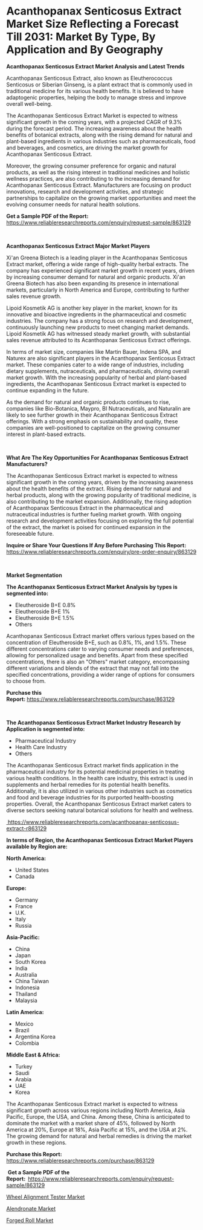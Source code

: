 <p><h1>Acanthopanax Senticosus Extract Market Size Reflecting a Forecast Till 2031: Market By Type, By Application and By Geography</h1></p><p><strong>Acanthopanax Senticosus Extract Market Analysis and Latest Trends</strong></p>
<p><p>Acanthopanax Senticosus Extract, also known as Eleutherococcus Senticosus or Siberian Ginseng, is a plant extract that is commonly used in traditional medicine for its various health benefits. It is believed to have adaptogenic properties, helping the body to manage stress and improve overall well-being.</p><p>The Acanthopanax Senticosus Extract Market is expected to witness significant growth in the coming years, with a projected CAGR of 9.3% during the forecast period. The increasing awareness about the health benefits of botanical extracts, along with the rising demand for natural and plant-based ingredients in various industries such as pharmaceuticals, food and beverages, and cosmetics, are driving the market growth for Acanthopanax Senticosus Extract.</p><p>Moreover, the growing consumer preference for organic and natural products, as well as the rising interest in traditional medicines and holistic wellness practices, are also contributing to the increasing demand for Acanthopanax Senticosus Extract. Manufacturers are focusing on product innovations, research and development activities, and strategic partnerships to capitalize on the growing market opportunities and meet the evolving consumer needs for natural health solutions.</p></p>
<p><strong>Get a Sample PDF of the Report:&nbsp;</strong> <a href="https://www.reliableresearchreports.com/enquiry/request-sample/863129">https://www.reliableresearchreports.com/enquiry/request-sample/863129</a></p>
<p>&nbsp;</p>
<p><strong>Acanthopanax Senticosus Extract Major Market Players</strong></p>
<p><p>Xi'an Greena Biotech is a leading player in the Acanthopanax Senticosus Extract market, offering a wide range of high-quality herbal extracts. The company has experienced significant market growth in recent years, driven by increasing consumer demand for natural and organic products. Xi'an Greena Biotech has also been expanding its presence in international markets, particularly in North America and Europe, contributing to further sales revenue growth.</p><p>Lipoid Kosmetik AG is another key player in the market, known for its innovative and bioactive ingredients in the pharmaceutical and cosmetic industries. The company has a strong focus on research and development, continuously launching new products to meet changing market demands. Lipoid Kosmetik AG has witnessed steady market growth, with substantial sales revenue attributed to its Acanthopanax Senticosus Extract offerings.</p><p>In terms of market size, companies like Martin Bauer, Indena SPA, and Naturex are also significant players in the Acanthopanax Senticosus Extract market. These companies cater to a wide range of industries, including dietary supplements, nutraceuticals, and pharmaceuticals, driving overall market growth. With the increasing popularity of herbal and plant-based ingredients, the Acanthopanax Senticosus Extract market is expected to continue expanding in the future.</p><p>As the demand for natural and organic products continues to rise, companies like Bio-Botanica, Maypro, BI Nutraceuticals, and Naturalin are likely to see further growth in their Acanthopanax Senticosus Extract offerings. With a strong emphasis on sustainability and quality, these companies are well-positioned to capitalize on the growing consumer interest in plant-based extracts.</p></p>
<p>&nbsp;</p>
<p><strong>What Are The Key Opportunities For Acanthopanax Senticosus Extract Manufacturers?</strong></p>
<p><p>The Acanthopanax Senticosus Extract market is expected to witness significant growth in the coming years, driven by the increasing awareness about the health benefits of the extract. Rising demand for natural and herbal products, along with the growing popularity of traditional medicine, is also contributing to the market expansion. Additionally, the rising adoption of Acanthopanax Senticosus Extract in the pharmaceutical and nutraceutical industries is further fueling market growth. With ongoing research and development activities focusing on exploring the full potential of the extract, the market is poised for continued expansion in the foreseeable future.</p></p>
<p><strong>Inquire or Share Your Questions If Any Before Purchasing This Report:</strong> <a href="https://www.reliableresearchreports.com/enquiry/pre-order-enquiry/863129">https://www.reliableresearchreports.com/enquiry/pre-order-enquiry/863129</a></p>
<p>&nbsp;</p>
<p><strong>Market Segmentation</strong></p>
<p><strong>The Acanthopanax Senticosus Extract Market Analysis by types is segmented into:</strong></p>
<p><ul><li>Eleutheroside B+E 0.8%</li><li>Eleutheroside B+E 1%</li><li>Eleutheroside B+E 1.5%</li><li>Others</li></ul></p>
<p><p>Acanthopanax Senticosus Extract market offers various types based on the concentration of Eleutheroside B+E, such as 0.8%, 1%, and 1.5%. These different concentrations cater to varying consumer needs and preferences, allowing for personalized usage and benefits. Apart from these specified concentrations, there is also an "Others" market category, encompassing different variations and blends of the extract that may not fall into the specified concentrations, providing a wider range of options for consumers to choose from.</p></p>
<p><strong>Purchase this Report:&nbsp;</strong><a href="https://www.reliableresearchreports.com/purchase/863129">https://www.reliableresearchreports.com/purchase/863129</a></p>
<p>&nbsp;</p>
<p><strong>The Acanthopanax Senticosus Extract Market Industry Research by Application is segmented into:</strong></p>
<p><ul><li>Pharmaceutical Industry</li><li>Health Care Industry</li><li>Others</li></ul></p>
<p><p>The Acanthopanax Senticosus Extract market finds application in the pharmaceutical industry for its potential medicinal properties in treating various health conditions. In the health care industry, this extract is used in supplements and herbal remedies for its potential health benefits. Additionally, it is also utilized in various other industries such as cosmetics and food and beverage industries for its purported health-boosting properties. Overall, the Acanthopanax Senticosus Extract market caters to diverse sectors seeking natural botanical solutions for health and wellness.</p></p>
<p><a href="https://www.reliableresearchreports.com/acanthopanax-senticosus-extract-r863129">&nbsp;https://www.reliableresearchreports.com/acanthopanax-senticosus-extract-r863129</a></p>
<p><strong>In terms of Region, the Acanthopanax Senticosus Extract Market Players available by Region are:</strong></p>
<p>
    <p> <strong> North America: </strong>
        <ul>
            <li>United States</li>
            <li>Canada</li>
        </ul>
        </p> 
    <p> <strong> Europe: </strong>
        <ul>
            <li>Germany</li>
            <li>France</li>
            <li>U.K.</li>
            <li>Italy</li>
            <li>Russia</li>
        </ul>
        </p> 
    <p> <strong> Asia-Pacific: </strong>
        <ul>
            <li>China</li>
            <li>Japan</li>
            <li>South Korea</li>
            <li>India</li>
            <li>Australia</li>
            <li>China Taiwan</li>
            <li>Indonesia</li>
            <li>Thailand</li>
            <li>Malaysia</li>
        </ul>
        </p> 
    <p> <strong> Latin America: </strong>
        <ul>
            <li>Mexico</li>
            <li>Brazil</li>
            <li>Argentina Korea</li>
            <li>Colombia</li>
        </ul>
        </p> 
    <p> <strong> Middle East & Africa: </strong>
        <ul>
            <li>Turkey</li>
            <li>Saudi</li>
            <li>Arabia</li>
            <li>UAE</li>
            <li>Korea</li>
        </ul>
    </p>
    </p>
<p><p>The Acanthopanax Senticosus Extract market is expected to witness significant growth across various regions including North America, Asia Pacific, Europe, the USA, and China. Among these, China is anticipated to dominate the market with a market share of 45%, followed by North America at 20%, Europe at 18%, Asia Pacific at 15%, and the USA at 2%. The growing demand for natural and herbal remedies is driving the market growth in these regions.</p></p>
<p><strong>Purchase this Report: </strong><a href="https://www.reliableresearchreports.com/purchase/863129">https://www.reliableresearchreports.com/purchase/863129</a></p>
<p>&nbsp;<strong>Get a Sample PDF of the Report:&nbsp;&nbsp;</strong><a href="https://www.reliableresearchreports.com/enquiry/request-sample/863129">https://www.reliableresearchreports.com/enquiry/request-sample/863129</a></p>
<p><strong></strong></p>
<p><p><a href="https://github.com/khelifsolo/Market-Research-Report-List-1/blob/main/wheel-alignment-tester-market.md">Wheel Alignment Tester Market</a></p><p><a href="https://issuu.com/reportprime-2/docs/alendronate-market-size-2030.pptx">Alendronate Market</a></p><p><a href="https://view.publitas.com/reportprime-1/forged-roll-market-industry-trends-and-forecast-for-period-from-2024-to-2031/">Forged Roll Market</a></p></p>